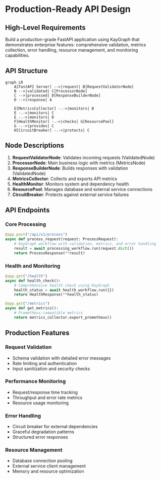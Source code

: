 # Production-Ready API Design

## High-Level Requirements

Build a production-grade FastAPI application using KayGraph that demonstrates enterprise features: comprehensive validation, metrics collection, error handling, resource management, and monitoring capabilities.

## API Structure

```mermaid
graph LR
    A[FastAPI Server] -->|request| B[RequestValidatorNode]
    B -->|validated| C[ProcessorNode]
    C -->|processed| D[ResponseBuilderNode]
    D -->|response| A
    
    E[MetricsCollector] -.->|monitors| B
    E -.->|monitors| C
    E -.->|monitors| D
    F[HealthMonitor] -.->|checks| G[ResourcePool]
    G -.->|provides| C
    H[CircuitBreaker] -.->|protects| C
```

## Node Descriptions

1. **RequestValidatorNode**: Validates incoming requests (ValidatedNode)
2. **ProcessorNode**: Main business logic with metrics (MetricsNode)
3. **ResponseBuilderNode**: Builds responses with validation (ValidatedNode)
4. **MetricsCollector**: Collects and exports API metrics
5. **HealthMonitor**: Monitors system and dependency health
6. **ResourcePool**: Manages database and external service connections
7. **CircuitBreaker**: Protects against external service failures

## API Endpoints

### Core Processing
```python
@app.post("/api/v1/process")
async def process_request(request: ProcessRequest):
    # KayGraph workflow with validation, metrics, and error handling
    result = await processing_workflow.run(request.dict())
    return ProcessResponse(**result)
```

### Health and Monitoring
```python
@app.get("/health")
async def health_check():
    # Comprehensive health check using KayGraph
    health_status = await health_workflow.run({})
    return HealthResponse(**health_status)

@app.get("/metrics")
async def get_metrics():
    # Prometheus-compatible metrics
    return metrics_collector.export_prometheus()
```

## Production Features

### Request Validation
- Schema validation with detailed error messages
- Rate limiting and authentication
- Input sanitization and security checks

### Performance Monitoring
- Request/response time tracking
- Throughput and error rate metrics
- Resource usage monitoring

### Error Handling
- Circuit breaker for external dependencies
- Graceful degradation patterns
- Structured error responses

### Resource Management
- Database connection pooling
- External service client management
- Memory and resource optimization